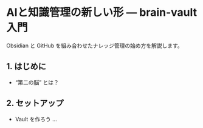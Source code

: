 # AIと知識管理の新しい形 — brain-vault 入門

Obsidian と GitHub を組み合わせたナレッジ管理の始め方を解説します。

## 1. はじめに
- “第二の脳” とは？

## 2. セットアップ
- Vault を作ろう
...
